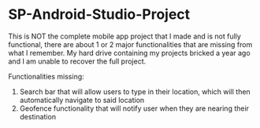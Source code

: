 # SP-Android-Studio-Project

This is NOT the complete mobile app project that I made and is not fully functional, there are about 1 or 2 major functionalities that are missing from what I remember.
My hard drive containing my projects bricked a year ago and I am unable to recover the full project.

Functionalities missing:
1. Search bar that will allow users to type in their location, which will then automatically navigate to said location
2. Geofence functionality that will notify user when they are nearing their destination
